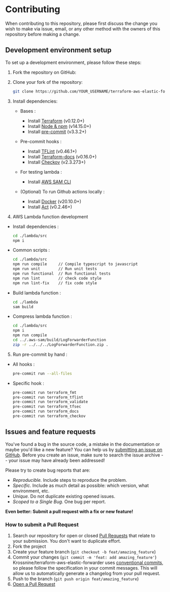 # Contributing

When contributing to this repository, please first discuss the change you wish to make via issue, email, or any other method with the owners of this repository before making a change.


## Development environment setup

To set up a development environment, please follow these steps:

1. Fork the repository on GitHub:

2. Clone your fork of the repository:

   ```sh
   git clone https://github.com/YOUR_USERNAME/terraform-aws-elastic-forwarder.git
   ```

3. Install dependencies:
    - Bases :
      - Install [Terraform](https://www.terraform.io/downloads.html) (v0.12.0+)
      - Install [Node & npm](https://nodejs.org/en/download) (v14.15.0+)
      - Install [pre-commit](https://pre-commit.com/#install) (v3.3.2+)

    - Pre-commit hooks :
      - Install [TFLint](https://github.com/terraform-linters/tflint) (v0.46.1+)
      - Install [Terraform-docs](https://terraform-docs.io/user-guide/installation/) (v0.16.0+)
      - Install [Checkov](https://github.com/bridgecrewio/checkov#installation) (v2.3.273+)

    - For testing lambda :
      - Install [AWS SAM CLI](https://docs.aws.amazon.com/serverless-application-model/latest/developerguide/install-sam-cli.html#install-sam-cli-instructions)

    - (Optional) To run Github actions locally :
      - Install [Docker](https://docs.docker.com/get-docker/) (v20.10.0+)
      - Install [Act](https://github.com/nektos/act#installation-through-package-managers) (v0.2.46+)


4. AWS Lambda function development

  - Install dependencies :
    ```sh
    cd ./lambda/src
    npm i
    ```

  - Common scripts :
    ```sh
    cd ./lambda/src
    npm run compile     // Compile typescript to javascript
    npm run unit        // Run unit tests
    npm run functional  // Run functional tests
    npm run lint        // check code style
    npm run lint-fix    // fix code style
    ```

  - Build lambda function :
    ```sh
    cd ./lambda
    sam build
    ```

  - Compress lambda function :
    ```sh
    cd ./lambda/src
    npm i
    npm run compile
    cd ../.aws-sam/build/LogForwarderFunction
    zip -r ../../../LogForwarderFunction.zip .
    ```

5. Run pre-commit by hand :

  - All hooks :
    ```sh
    pre-commit run --all-files
    ```

  - Specific hook :
    ```sh
    pre-commit run terraform_fmt
    pre-commit run terraform_tflint
    pre-commit run terraform_validate
    pre-commit run terraform_tfsec
    pre-commit run terraform_docs
    pre-commit run terraform_checkov
    ```


## Issues and feature requests

You've found a bug in the source code, a mistake in the documentation or maybe you'd like a new feature? You can help us by [submitting an issue on GitHub](https://github.com/Krossnine/terraform-aws-elastic-forwarder/issues). Before you create an issue, make sure to search the issue archive -- your issue may have already been addressed!

Please try to create bug reports that are:

- _Reproducible._ Include steps to reproduce the problem.
- _Specific._ Include as much detail as possible: which version, what environment, etc.
- _Unique._ Do not duplicate existing opened issues.
- _Scoped to a Single Bug._ One bug per report.

**Even better: Submit a pull request with a fix or new feature!**

### How to submit a Pull Request

1. Search our repository for open or closed
   [Pull Requests](https://github.com/Krossnine/terraform-aws-elastic-forwarder/pulls)
   that relate to your submission. You don't want to duplicate effort.
2. Fork the project
3. Create your feature branch (`git checkout -b feat/amazing_feature`)
4. Commit your changes (`git commit -m 'feat: add amazing_feature'`)
   Krossnine/terraform-aws-elastic-forwarder uses [conventional commits](https://www.conventionalcommits.org), so please follow the specification in your commit messages. This will allow us to automatically generate a changelog from your pull request.
5. Push to the branch (`git push origin feat/amazing_feature`)
6. [Open a Pull Request](https://github.com/Krossnine/terraform-aws-elastic-forwarder/compare?expand=1)
